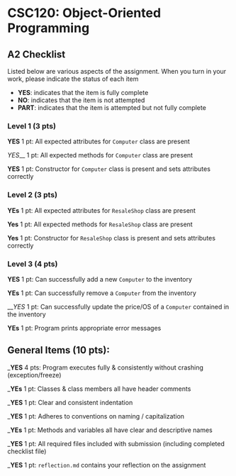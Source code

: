 # CSC120: Object-Oriented Programming
## A2 Checklist

Listed below are various aspects of the assignment.  When you turn in your work, please indicate the status of each item

- **YES**: indicates that the item is fully complete
- **NO**: indicates that the item is not attempted
- **PART**: indicates that the item is attempted but not fully complete

### Level 1 (3 pts)

__YES__ 1 pt: All expected attributes for `Computer` class are present

_YES___ 1 pt: All expected methods for `Computer` class are present

__YES__ 1 pt: Constructor for `Computer` class is present and sets attributes correctly

### Level 2 (3 pts)

__YEs__ 1 pt: All expected attributes for `ResaleShop` class are present

__Yes__ 1 pt: All expected methods for `ResaleShop` class are present

__Yes__ 1 pt: Constructor for `ResaleShop` class is present and sets attributes correctly

### Level 3 (4 pts)

__YES__ 1 pt: Can successfully add a new `Computer` to the inventory

__YEs__ 1 pt: Can successfully remove a `Computer` from the inventory

___YES_ 1 pt: Can successfully update the price/OS of a `Computer` contained in the inventory

__YEs__ 1 pt: Program prints appropriate error messages

## General Items (10 pts):

___YES__ 4 pts: Program executes fully & consistently without crashing (exception/freeze)

___YEs__ 1 pt: Classes & class members all have header comments

___YES__ 1 pt: Clear and consistent indentation

___YES__ 1 pt: Adheres to conventions on naming / capitalization

___YEs__ 1 pt: Methods and variables all have clear and descriptive names

___YES__ 1 pt: All required files included with submission (including completed checklist file)

___YES__ 1 pt: `reflection.md` contains your reflection on the assignment
